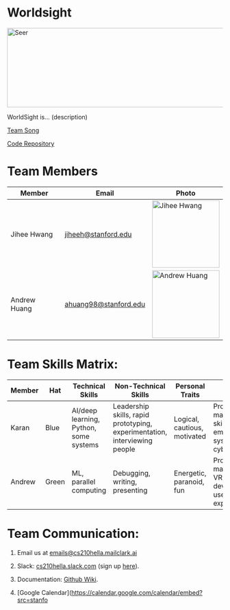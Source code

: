 # Worldsight

<img src="https://i.imgur.com/mX3OBNV.png" alt="Seer" width="540" height="185">

WorldSight is... (description) 

[Team Song](https://www.youtube.com/watch?v=VDvr08sCPOc)

[Code Repository](https://github.com/alanefl/seer)

# Team Members
Member | Email | Photo
--- | --- | ---
Jihee Hwang | jiheeh@stanford.edu | <img src="https://i.imgur.com/OjaDlnK.jpg" alt="Jihee Hwang" width="157.5" height="157.5">
Andrew Huang | ahuang98@stanford.edu | <img src="https://andrewhuang121.github.io/images/AndrewHuang.jpg" alt="Andrew Huang" width = "157.5" height="157.5">

# Team Skills Matrix:

Member | Hat | Technical Skills | Non-Technical Skills | Personal Traits | Desired Growth | Weaknesses
--- | --- | --- | --- | --- | --- | ---
Karan | Blue | AI/deep learning, Python, some systems | Leadership skills, rapid prototyping, experimentation, interviewing people | Logical, cautious, motivated | Product management skills, embedded systems, cybersecurity | Presentation skills, time management
Andrew | Green | ML, parallel computing | Debugging, writing, presenting | Energetic, paranoid, fun | Product management, VR development, user experience | Time management, [getting nerd sniped](https://xkcd.com/356/), often tired 


# Team Communication:
1. Email us at [emails@cs210hella.mailclark.ai](emails@cs210hella.mailclark.ai)

2. Slack: [cs210hella.slack.com](https://cs210hella.slack.com) (sign up [here](https://cs210hella.slack.com/signup)).

3. Documentation: [Github Wiki](https://github.com/cs210/Hella/wiki).

4. [Google Calendar](https://calendar.google.com/calendar/embed?src=stanfo
